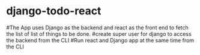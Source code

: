 # django-todo-react
#The App uses Django as the backend and react as the front end to fetch the list of list of things to be done.
#create super user for django to access the backend from the CLI
#Run react and Django app at the same time from the CLI
